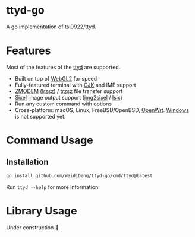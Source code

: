 # ttyd-go
A go implementation of tsl0922/ttyd.

# Features

Most of the features of the [ttyd](https://github.com/tsl0922/ttyd) are supported.

- Built on top of [WebGL2](https://developer.mozilla.org/en-US/docs/Web/API/WebGL_API) for speed
- Fully-featured terminal with [CJK](https://en.wikipedia.org/wiki/CJK_characters) and IME support
- [ZMODEM](https://en.wikipedia.org/wiki/ZMODEM) ([lrzsz](https://ohse.de/uwe/software/lrzsz.html)) / [trzsz](https://trzsz.github.io) file transfer support
- [Sixel](https://en.wikipedia.org/wiki/Sixel) image output support ([img2sixel](https://saitoha.github.io/libsixel) / [lsix](https://github.com/hackerb9/lsix))
- Run any custom command with options
- Cross-platform: macOS, Linux, FreeBSD/OpenBSD, [OpenWrt](https://openwrt.org). [Windows](https://github.com/creack/pty/pull/155) is not supported yet.

# Command Usage

## Installation

```bash
go install github.com/WeidiDeng/ttyd-go/cmd/ttyd@latest
```

Run `ttyd --help` for more information.

# Library Usage

Under construction 🚧.